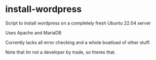 # install-wordpress

Script to install wordpress on a completely fresh Ubuntu 22.04 server

Uses Apache and MariaDB

Currently lacks all error checking and a whole boatload of other stuff.


Note that Im not a developer by trade, so theres that.
